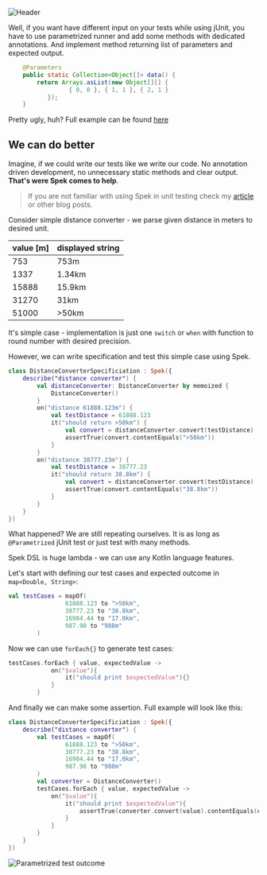 ![Header](https://raw.githubusercontent.com/rozkminiacz/rozkminiacz.github.io/master/_posts/spek-parametrized-header.png)



Well, if you want have different input on your tests while using jUnit, you have to use parametrized runner and add some methods with dedicated annotations.
And implement method returning list of parameters and expected output.

```java
    @Parameters
    public static Collection<Object[]> data() {
        return Arrays.asList(new Object[][] {     
                 { 0, 0 }, { 1, 1 }, { 2, 1 } 
           });
    }

```

Pretty ugly, huh? Full example can be found [here](https://github.com/junit-team/junit4/wiki/Parameterized-tests)


## We can do better
Imagine, if we could write our tests like we write our code. No annotation driven development, 
no unnecessary static methods and clear output. **That's were Spek comes to help**.

>If you are not familiar with using Spek in unit testing check my [article](http://rozkmin.me/Model-View-Presenter-writing-Spek-specification/) or other blog posts.

Consider simple distance converter - we parse given distance in meters to desired unit. 

|value [m]|displayed string|
|--- |--- |
|753|753m|
|1337|1.34km|
|15888|15.9km|
|31270|31km|
|51000|>50km|


It's simple case - implementation is just one ```switch``` or ```when``` with function to round number with desired precision.

However, we can write specification and test this simple case using Spek. 

```kotlin
class DistanceConverterSpecificiation : Spek({
    describe("distance converter") {
        val distanceConverter: DistanceConverter by memoized {
            DistanceConverter()
        }
        on("distance 61888.123m") {
            val testDistance = 61888.123
            it("should return >50km") {
                val convert = distanceConverter.convert(testDistance)
                assertTrue(convert.contentEquals(">50km"))
            }
        }
        on("distance 38777.23m") {
            val testDistance = 38777.23
            it("should return 38.8km") {
                val convert = distanceConverter.convert(testDistance)
                assertTrue(convert.contentEquals("38.8km"))
            }
        }
    }
})
```


What happened? We are still repeating ourselves. It is as long as ```@Parametrized``` jUnit test or just test with many methods.

Spek DSL is huge lambda - we can use any Kotlin language features.

Let's start with defining our test cases and expected outcome in ```map<Double, String>```:

```kotlin
val testCases = mapOf(
                61888.123 to ">50km",
                38777.23 to "38.8km",
                16984.44 to "17.0km",
                987.98 to "988m"
        )
```

Now we can use ```forEach{}``` to generate test cases:

```kotlin
testCases.forEach { value, expectedValue ->
            on("$value"){
                it("should print $expectedValue"){}
            }
        }
```

And finally we can make some assertion. Full example will look like this:

```kotlin
class DistanceConverterSpecificiation : Spek({
    describe("distance converter") {
        val testCases = mapOf(
                61888.123 to ">50km",
                38777.23 to "38.8km",
                16984.44 to "17.0km",
                987.98 to "988m"
        )
        val converter = DistanceConverter()
        testCases.forEach { value, expectedValue ->
            on("$value"){
                it("should print $expectedValue"){
                    assertTrue(converter.convert(value).contentEquals(expectedValue))
                }
            }
        }
    }
})
```

![Parametrized test outcome](https://raw.githubusercontent.com/rozkminiacz/rozkminiacz.github.io/master/_posts/spek-parametrized.png)


